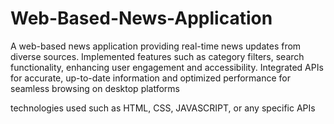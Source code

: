 # Web-Based-News-Application
A web-based news application providing real-time news updates from diverse sources. Implemented features such as category filters, search functionality, enhancing user engagement and accessibility. Integrated APIs for accurate, up-to-date information and optimized performance for seamless browsing on desktop platforms

technologies used such as HTML, CSS, JAVASCRIPT, or any specific APIs

